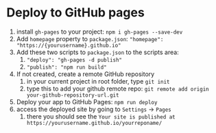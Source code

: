 # Deploy to GitHub pages

1. install `gh-pages` to your project: `npm i gh-pages --save-dev`
2. Add `homepage` property to `package.json`: `"homepage": "https://{yourusername}.github.io"`
3. Add these two scripts to `package.json` to the scripts area: 
   1. `"deploy": "gh-pages -d publish"`
   2. `"publish": "npm run build"`
4. If not created, create a remote GitHub repository
   1. in your current project in root folder, type `git init`
   2. type this to add your github remote repo: `git remote add origin your-github-repository-url.git`
5. Deploy your app to GitHub Pages: `npm run deploy`
6. access the deployed site by going to `Settings` -> `Pages` 
   1. there you should see the `Your site is published at https://yourusername.github.io/yourreponame/`
